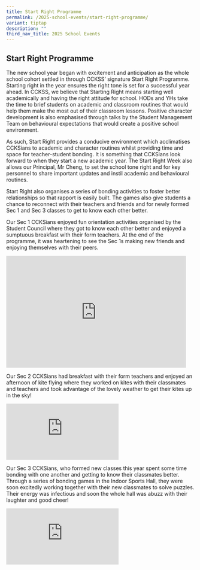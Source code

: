```yaml
---
title: Start Right Programme
permalink: /2025-school-events/start-right-programme/
variant: tiptap
description: ""
third_nav_title: 2025 School Events
---
```

<h2><strong>Start Right Programme</strong></h2>
<p>The new school year began with excitement and anticipation as the whole
school cohort settled in through CCKSS’ signature Start Right Programme.
Starting right in the year ensures the right tone is set for a successful
year ahead. In CCKSS, we believe that Starting Right means starting well
academically and having the right attitude for school. HODs and YHs take
the time to brief students on academic and classroom routines that would
help them make the most out of their classroom lessons. Positive character
development is also emphasised through talks by the Student Management
Team on behavioural expectations that would create a positive school environment.</p>
<p>As such, Start Right provides a conducive environment which acclimatises
CCKSians to academic and character routines whilst providing time and space
for teacher-student bonding. It is something that CCKSians look forward
to when they start a new academic year. The Start Right Week also allows
our Principal, Mr Cheng, to set the school tone right and for key personnel
to share important updates and instil academic and behavioural routines.</p>
<p>Start Right also organises a series of bonding activities to foster better
relationships so that rapport is easily built. The games also give students
a chance to reconnect with their teachers and friends and for newly formed
Sec 1 and Sec 3 classes to get to know each other better.</p>
<p>Our Sec 1 CCKSians enjoyed fun orientation activities organised by the
Student Council where they got to know each other better and enjoyed a
sumptuous breakfast with their form teachers. At the end of the programme,
it was heartening to see the Sec 1s making new friends and enjoying themselves
with their peers.</p>
<div class="iframe-wrapper">
<iframe height="299" width="480" allowfullscreen="true" frameborder="0" src="https://docs.google.com/presentation/d/e/2PACX-1vSXSciTtq1J4Hl51f8SkfDc37mO7MeIfvyspBxlpx-rxmvgq5QonosNZ0ND_G_I0tTagOV9mmdFH6OB/embed?start=true&amp;loop=true&amp;delayms=3000"></iframe>
</div>
<p>Our Sec 2 CCKSians had breakfast with their form teachers and enjoyed
an afternoon of kite flying where they worked on kites with their classmates
and teachers and took advantage of the lovely weather to get their kites
up in the sky!</p>
<div class="iframe-wrapper">
<iframe allowfullscreen="true" frameborder="0" src="https://docs.google.com/presentation/d/e/2PACX-1vTfpwJvKDaYN9vWwfkD6hePKe5TYbg6L-4FbuxITzIZMyiRHE4eQIaFtNx50R-C-ZKt75fOLPPE0y8u/embed?start=true&amp;loop=true&amp;delayms=3000"></iframe>
</div>
<p>Our Sec 3 CCKSians, who formed new classes this year spent some time bonding
with one another and getting to know their classmates better. Through a
series of bonding games in the Indoor Sports Hall, they were soon excitedly
working together with their new classmates to solve puzzles. Their energy
was infectious and soon the whole hall was abuzz with their laughter and
good cheer!</p>
<div class="iframe-wrapper">
<iframe allowfullscreen="true" frameborder="0" src="https://docs.google.com/presentation/d/e/2PACX-1vQobe89bWKmrMij8qP6NToCH_k5R712n2Zd-NEMu_IRE-ECSAdqfcGK6HDEfgdSf9BX_ccBVh2U3Mmy/embed?start=true&amp;loop=true&amp;delayms=3000"></iframe>
</div>
<p></p>